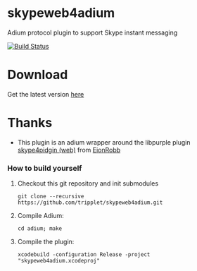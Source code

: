 skypeweb4adium
==============
Adium protocol plugin to support Skype instant messaging

[![Build Status](https://travis-ci.org/tripplet/skypeweb4adium.svg?branch=master)](https://travis-ci.org/tripplet/skypeweb4adium)

Download
========
Get the latest version [here](https://github.com/tripplet/skypeweb4adium/releases/)

Thanks
======
* This plugin is an adium wrapper around the libpurple plugin [skype4pidgin (web)](https://github.com/EionRobb/skype4pidgin/tree/master/skypeweb#readme) from [EionRobb](https://github.com/EionRobb)


### How to build yourself
1. Checkout this git repository and init submodules

   `git clone --recursive https://github.com/tripplet/skypeweb4adium.git`
2. Compile Adium:

   `cd adium; make`
3. Compile the plugin:

   `xcodebuild -configuration Release -project "skypeweb4adium.xcodeproj"`
